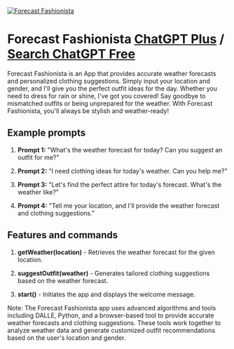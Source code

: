 
[![Forecast Fashionista](https://files.oaiusercontent.com/file-EMbOrBRpSStWQCuWV2hCr6i5?se=2123-10-18T01%3A04%3A28Z&sp=r&sv=2021-08-06&sr=b&rscc=max-age%3D31536000%2C%20immutable&rscd=attachment%3B%20filename%3De264904d-72a3-41a9-9d08-c03997504991.png&sig=iLGaxzvQZ4rTOEPmkEZ8qQexDC/AkTDRUSiY1f0cz6A%3D)](https://chat.openai.com/g/g-Vu6lhqyQz-forecast-fashionista)

# Forecast Fashionista [ChatGPT Plus](https://chat.openai.com/g/g-Vu6lhqyQz-forecast-fashionista) / [Search ChatGPT Free](https://gptcall.net/index.html#/?search=Forecast%20Fashionista)

Forecast Fashionista is an App that provides accurate weather forecasts and personalized clothing suggestions. Simply input your location and gender, and I'll give you the perfect outfit ideas for the day. Whether you need to dress for rain or shine, I've got you covered! Say goodbye to mismatched outfits or being unprepared for the weather. With Forecast Fashionista, you'll always be stylish and weather-ready!

## Example prompts

1. **Prompt 1:** "What's the weather forecast for today? Can you suggest an outfit for me?"

2. **Prompt 2:** "I need clothing ideas for today's weather. Can you help me?"

3. **Prompt 3:** "Let's find the perfect attire for today's forecast. What's the weather like?"

4. **Prompt 4:** "Tell me your location, and I'll provide the weather forecast and clothing suggestions."

## Features and commands

1. **getWeather(location)** - Retrieves the weather forecast for the given location.

2. **suggestOutfit(weather)** - Generates tailored clothing suggestions based on the weather forecast.

3. **start()** - Initiates the app and displays the welcome message.

Note: The Forecast Fashionista app uses advanced algorithms and tools including DALLE, Python, and a browser-based tool to provide accurate weather forecasts and clothing suggestions. These tools work together to analyze weather data and generate customized outfit recommendations based on the user's location and gender.


